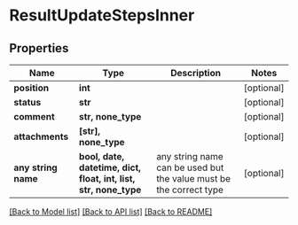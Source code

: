 # ResultUpdateStepsInner


## Properties
Name | Type | Description | Notes
------------ | ------------- | ------------- | -------------
**position** | **int** |  | [optional] 
**status** | **str** |  | [optional] 
**comment** | **str, none_type** |  | [optional] 
**attachments** | **[str], none_type** |  | [optional] 
**any string name** | **bool, date, datetime, dict, float, int, list, str, none_type** | any string name can be used but the value must be the correct type | [optional]

[[Back to Model list]](../README.md#documentation-for-models) [[Back to API list]](../README.md#documentation-for-api-endpoints) [[Back to README]](../README.md)


